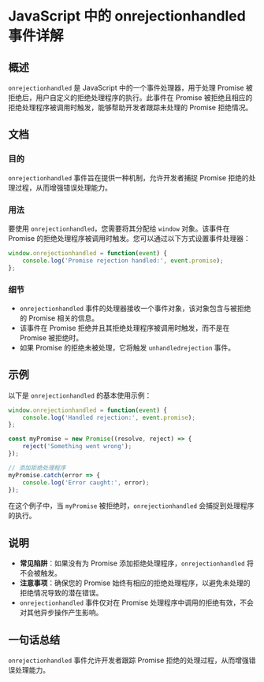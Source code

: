 <!--
Meta Description: # JavaScript 中的 onrejectionhandled 事件详解 ## 概述 `onrejectionhandled` 是 JavaScript 中的一个事件处理器，用于处理 Promise 被拒绝后，用户自定义的拒绝处理程序的执行。此事件在 Promise 被拒绝且相应的拒绝处理程序...
Meta Keywords: promise, onrejectionhandled, javascript, event, window
-->

# JavaScript 中的 onrejectionhandled 事件详解

## 概述
`onrejectionhandled` 是 JavaScript 中的一个事件处理器，用于处理 Promise 被拒绝后，用户自定义的拒绝处理程序的执行。此事件在 Promise 被拒绝且相应的拒绝处理程序被调用时触发，能够帮助开发者跟踪未处理的 Promise 拒绝情况。

## 文档
### 目的
`onrejectionhandled` 事件旨在提供一种机制，允许开发者捕捉 Promise 拒绝的处理过程，从而增强错误处理能力。

### 用法
要使用 `onrejectionhandled`，您需要将其分配给 `window` 对象。该事件在 Promise 的拒绝处理程序被调用时触发。您可以通过以下方式设置事件处理器：

```javascript
window.onrejectionhandled = function(event) {
    console.log('Promise rejection handled:', event.promise);
};
```

### 细节
- `onrejectionhandled` 事件的处理器接收一个事件对象，该对象包含与被拒绝的 Promise 相关的信息。
- 该事件在 Promise 拒绝并且其拒绝处理程序被调用时触发，而不是在 Promise 被拒绝时。
- 如果 Promise 的拒绝未被处理，它将触发 `unhandledrejection` 事件。

## 示例
以下是 `onrejectionhandled` 的基本使用示例：

```javascript
window.onrejectionhandled = function(event) {
    console.log('Handled rejection:', event.promise);
};

const myPromise = new Promise((resolve, reject) => {
    reject('Something went wrong');
});

// 添加拒绝处理程序
myPromise.catch(error => {
    console.log('Error caught:', error);
});
```

在这个例子中，当 `myPromise` 被拒绝时，`onrejectionhandled` 会捕捉到处理程序的执行。

## 说明
- **常见陷阱**：如果没有为 Promise 添加拒绝处理程序，`onrejectionhandled` 将不会被触发。
- **注意事项**：确保您的 Promise 始终有相应的拒绝处理程序，以避免未处理的拒绝情况导致的潜在错误。
- `onrejectionhandled` 事件仅对在 Promise 处理程序中调用的拒绝有效，不会对其他异步操作产生影响。

## 一句话总结
`onrejectionhandled` 事件允许开发者跟踪 Promise 拒绝的处理过程，从而增强错误处理能力。